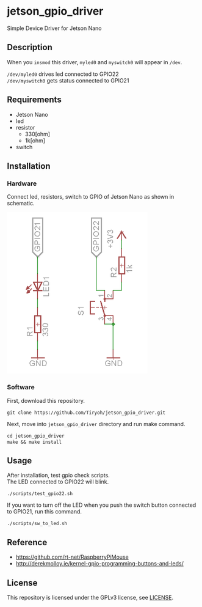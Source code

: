 # jetson_gpio_driver

Simple Device Driver for Jetson Nano

## Description
When you `insmod` this driver, `myled0` and `myswitch0` will appear in `/dev`.

`/dev/myled0` drives led connected to GPIO22  
`/dev/myswitch0` gets status connected to GPIO21

## Requirements

* Jetson Nano
* led
* resistor
  * 330[ohm]
  * 1k[ohm]
* switch

## Installation

### Hardware

Connect led, resistors, switch to GPIO of Jetson Nano as shown in schematic.

![](./docs/images/sch.png)

### Software

First, download this repository.

```
git clone https://github.com/Tiryoh/jetson_gpio_driver.git
```

Next, move into `jetson_gpio_driver` directory and run make command.

```
cd jetson_gpio_driver
make && make install
```

## Usage

After installation, test gpio check scripts.  
The LED connected to GPIO22 will blink.

```
./scripts/test_gpio22.sh
```

If you want to turn off the LED when you push the switch button connected to GPIO21, run this command.

```
./scripts/sw_to_led.sh
```

## Reference

* https://github.com/rt-net/RaspberryPiMouse
* http://derekmolloy.ie/kernel-gpio-programming-buttons-and-leds/

## License

This repository is licensed under the GPLv3 license, see [LICENSE](./LICENSE).
